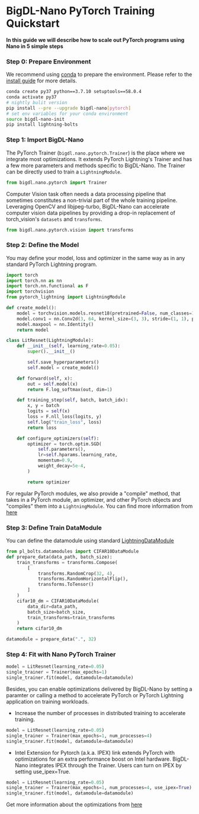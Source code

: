 # BigDL-Nano PyTorch Training Quickstart

**In this guide we will describe how to scale out PyTorch programs using Nano in 5 simple steps**

### **Step 0: Prepare Environment**

We recommend using [conda](https://docs.conda.io/projects/conda/en/latest/user-guide/install/) to prepare the environment. Please refer to the [install guide](../../UserGuide/python.md) for more details.

```bash
conda create py37 python==3.7.10 setuptools==58.0.4
conda activate py37
# nightly bulit version
pip install --pre --upgrade bigdl-nano[pytorch]
# set env variables for your conda environment
source bigdl-nano-init
pip install lightning-bolts
```

### **Step 1: Import BigDL-Nano**
The PyTorch Trainer (`bigdl.nano.pytorch.Trainer`) is the place where we integrate most optimizations. It extends PyTorch Lightning's Trainer and has a few more parameters and methods specific to BigDL-Nano. The Trainer can be directly used to train a `LightningModule`.
```python
from bigdl.nano.pytorch import Trainer
```
Computer Vision task often needs a data processing pipeline that sometimes constitutes a non-trivial part of the whole training pipeline. Leveraging OpenCV and libjpeg-turbo, BigDL-Nano can accelerate computer vision data pipelines by providing a drop-in replacement of torch_vision's `datasets` and `transforms`.
```python
from bigdl.nano.pytorch.vision import transforms
```

### **Step 2: Define the Model**

You may define your model, loss and optimizer in the same way as in any standard PyTorch Lightning program.

```python
import torch
import torch.nn as nn
import torch.nn.functional as F
import torchvision
from pytorch_lightning import LightningModule

def create_model():
    model = torchvision.models.resnet18(pretrained=False, num_classes=10)
    model.conv1 = nn.Conv2d(3, 64, kernel_size=(3, 3), stride=(1, 1), padding=(1, 1), bias=False)
    model.maxpool = nn.Identity()
    return model

class LitResnet(LightningModule):
    def __init__(self, learning_rate=0.05):
        super().__init__()

        self.save_hyperparameters()
        self.model = create_model()

    def forward(self, x):
        out = self.model(x)
        return F.log_softmax(out, dim=1)

    def training_step(self, batch, batch_idx):
        x, y = batch
        logits = self(x)
        loss = F.nll_loss(logits, y)
        self.log("train_loss", loss)
        return loss

    def configure_optimizers(self):
        optimizer = torch.optim.SGD(
            self.parameters(),
            lr=self.hparams.learning_rate,
            momentum=0.9,
            weight_decay=5e-4,
        )

        return optimizer
```
For regular PyTorch modules, we also provide a "compile" method, that takes in a PyTorch module, an optimizer, and other PyTorch objects and "compiles" them into a `LightningModule`. You can find more information from [here](https://bigdl.readthedocs.io/en/latest/doc/PythonAPI/Nano/pytorch.html#bigdl-nano-pytorch)

### **Step 3: Define Train DataModule**
You can define the datamodule using standard [LightningDataModule](https://pytorch-lightning.readthedocs.io/en/latest/data/datamodule.html)
```python
from pl_bolts.datamodules import CIFAR10DataModule
def prepare_data(data_path, batch_size):
    train_transforms = transforms.Compose(
        [
            transforms.RandomCrop(32, 4),
            transforms.RandomHorizontalFlip(),
            transforms.ToTensor()
        ]
    )
    cifar10_dm = CIFAR10DataModule(
        data_dir=data_path,
        batch_size=batch_size,
        train_transforms=train_transforms
    )
    return cifar10_dm

datamodule = prepare_data(".", 32)
```

### Step 4: Fit with Nano PyTorch Trainer
```python
model = LitResnet(learning_rate=0.05)
single_trainer = Trainer(max_epochs=1)
single_trainer.fit(model, datamodule=datamodule)
```
Besides, you can enable optimizations delivered by BigDL-Nano by setting a paramter or calling a method to accelerate PyTorch or PyTorch Lightning application on training workloads.
- Increase the number of processes in distributed training to accelerate training.
```python
model = LitResnet(learning_rate=0.05)
single_trainer = Trainer(max_epochs=1, num_processes=4)
single_trainer.fit(model, datamodule=datamodule)
```
- Intel Extension for Pytorch (a.k.a. IPEX) link extends PyTorch with optimizations for an extra performance boost on Intel hardware. BigDL-Nano integrates IPEX through the Trainer. Users can turn on IPEX by setting use_ipex=True.
```python
model = LitResnet(learning_rate=0.05)
single_trainer = Trainer(max_epochs=1, num_processes=4, use_ipex=True)
single_trainer.fit(model, datamodule=datamodule)
```
Get more information about the optimizations from [here](https://bigdl.readthedocs.io/en/latest/doc/PythonAPI/Nano/pytorch.html#bigdl-nano-pytorch)